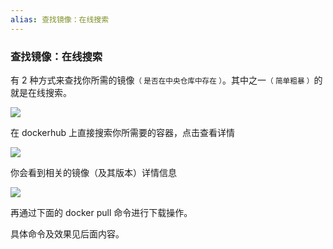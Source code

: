 ```yaml
---
alias: 查找镜像：在线搜索
---
```


### 查找镜像：在线搜索

有 2 种方式来查找你所需的镜像<small>（ 是否在中央仓库中存在 ）</small>。其中之一<small>（ 简单粗暴 ）</small>的就是在线搜索。

![](https://woniumd.oss-cn-hangzhou.aliyuncs.com/java/hemiao/20220827230050.png)

在 dockerhub 上直接搜索你所需要的容器，点击查看详情 

![](https://woniumd.oss-cn-hangzhou.aliyuncs.com/java/hemiao/20220827230220.png)

你会看到相关的镜像（及其版本）详情信息

![](https://woniumd.oss-cn-hangzhou.aliyuncs.com/java/hemiao/20220827230452.png)

再通过下面的 docker pull 命令进行下载操作。

具体命令及效果见后面内容。



